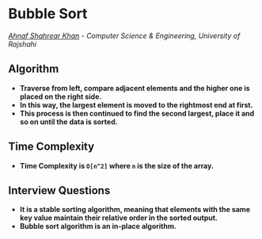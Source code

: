 # Bubble Sort
*[Ahnaf Shahrear Khan](https://github.com/ahnafshahrear) - Computer Science & Engineering, University of Rajshahi*



## Algorithm
- **Traverse from left, compare adjacent elements and the higher one is placed on the right side.**
- **In this way, the largest element is moved to the rightmost end at first.**
- **This process is then continued to find the second largest, place it and so on until the data is sorted.**



## Time Complexity
- **Time Complexity is `O[n^2]` where `n` is the size of the array.**



## Interview Questions 
- **It is a stable sorting algorithm, meaning that elements with the same key value maintain their relative order in the sorted output.**
- **Bubble sort algorithm is an in-place algorithm.**
